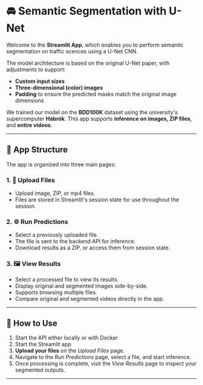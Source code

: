 # 🚘 Semantic Segmentation with U-Net

Welcome to the **Streamlit App**, which enables you to perform semantic segmentation on traffic scences using a U-Net CNN.

The model architecture is based on the original U-Net paper, with adjustments to support:
- **Custom input sizes**
- **Three-dimensional (color) images**
- **Padding** to ensure the predicted masks match the original image dimensions

We trained our model on the **BDD100K** dataset using the university's supercomputer **Hábrók**.
This app supports **inference on images, ZIP files**, and **entire videos**.

---

## 🧭 App Structure

The app is organized into three main pages:

### 1. 📁 Upload Files
- Upload image, ZIP, or mp4 files.
- Files are stored in Streamlit's session state for use throughout the session.

### 2. ⚙️ Run Predictions
- Select a previously uploaded file.
- The file is sent to the backend API for inference.
- Download results as a ZIP, or access them from session state.

### 3. 🖼️ View Results
- Select a processed file to view its results.
- Display original and segmented images side-by-side.
- Supports browsing multiple files.
- Compare original and segmented videos directly in the app.

---

## 🚀 How to Use

1. Start the API either locally or with Docker
2. Start the Streamlit app
3. **Upload your files** on the *Upload Files* page.
4. Navigate to the *Run Predictions* page, select a file, and start inference.
5. Once processing is complete, visit the *View Results* page to inspect your segmented outputs.

---
